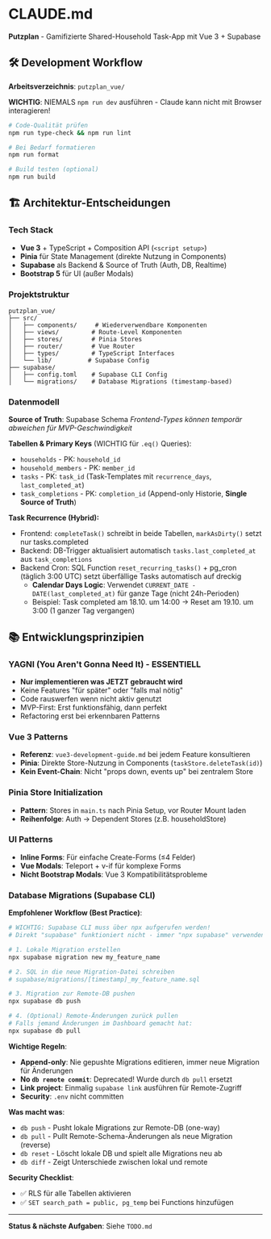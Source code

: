 # CLAUDE.md

**Putzplan** - Gamifizierte Shared-Household Task-App mit Vue 3 + Supabase

## 🛠️ Development Workflow

**Arbeitsverzeichnis**: `putzplan_vue/`

**WICHTIG**: NIEMALS `npm run dev` ausführen - Claude kann nicht mit Browser interagieren!

```bash
# Code-Qualität prüfen
npm run type-check && npm run lint

# Bei Bedarf formatieren
npm run format

# Build testen (optional)
npm run build
```

## 🏗️ Architektur-Entscheidungen

### Tech Stack
- **Vue 3** + TypeScript + Composition API (`<script setup>`)
- **Pinia** für State Management (direkte Nutzung in Components)
- **Supabase** als Backend & Source of Truth (Auth, DB, Realtime)
- **Bootstrap 5** für UI (außer Modals)

### Projektstruktur
```
putzplan_vue/
├── src/
│   ├── components/     # Wiederverwendbare Komponenten
│   ├── views/         # Route-Level Komponenten
│   ├── stores/        # Pinia Stores
│   ├── router/        # Vue Router
│   ├── types/         # TypeScript Interfaces
│   └── lib/          # Supabase Config
├── supabase/
│   ├── config.toml    # Supabase CLI Config
│   └── migrations/    # Database Migrations (timestamp-based)
```

### Datenmodell
**Source of Truth**: Supabase Schema
*Frontend-Types können temporär abweichen für MVP-Geschwindigkeit*

**Tabellen & Primary Keys** (WICHTIG für `.eq()` Queries):
- `households` - PK: `household_id`
- `household_members` - PK: `member_id`
- `tasks` - PK: `task_id` (Task-Templates mit `recurrence_days`, `last_completed_at`)
- `task_completions` - PK: `completion_id` (Append-only Historie, **Single Source of Truth**)

**Task Recurrence (Hybrid):**
- Frontend: `completeTask()` schreibt in beide Tabellen, `markAsDirty()` setzt nur tasks.completed
- Backend: DB-Trigger aktualisiert automatisch `tasks.last_completed_at` aus `task_completions`
- Backend Cron: SQL Function `reset_recurring_tasks()` + pg_cron (täglich 3:00 UTC) setzt überfällige Tasks automatisch auf dreckig
  - **Calendar Days Logic**: Verwendet `CURRENT_DATE - DATE(last_completed_at)` für ganze Tage (nicht 24h-Perioden)
  - Beispiel: Task completed am 18.10. um 14:00 → Reset am 19.10. um 3:00 (1 ganzer Tag vergangen)

## 📚 Entwicklungsprinzipien

### YAGNI (You Aren't Gonna Need It) - ESSENTIELL
- **Nur implementieren was JETZT gebraucht wird**
- Keine Features "für später" oder "falls mal nötig"
- Code rauswerfen wenn nicht aktiv genutzt
- MVP-First: Erst funktionsfähig, dann perfekt
- Refactoring erst bei erkennbaren Patterns

### Vue 3 Patterns
- **Referenz**: `vue3-development-guide.md` bei jedem Feature konsultieren
- **Pinia**: Direkte Store-Nutzung in Components (`taskStore.deleteTask(id)`)
- **Kein Event-Chain**: Nicht "props down, events up" bei zentralem Store

### Pinia Store Initialization
- **Pattern**: Stores in `main.ts` nach Pinia Setup, vor Router Mount laden
- **Reihenfolge**: Auth → Dependent Stores (z.B. householdStore)

### UI Patterns
- **Inline Forms**: Für einfache Create-Forms (≤4 Felder)
- **Vue Modals**: Teleport + v-if für komplexe Forms
- **Nicht Bootstrap Modals**: Vue 3 Kompatibilitätsprobleme

### Database Migrations (Supabase CLI)

**Empfohlener Workflow (Best Practice)**:
```bash
# WICHTIG: Supabase CLI muss über npx aufgerufen werden!
# Direkt "supabase" funktioniert nicht - immer "npx supabase" verwenden

# 1. Lokale Migration erstellen
npx supabase migration new my_feature_name

# 2. SQL in die neue Migration-Datei schreiben
# supabase/migrations/[timestamp]_my_feature_name.sql

# 3. Migration zur Remote-DB pushen
npx supabase db push

# 4. (Optional) Remote-Änderungen zurück pullen
# Falls jemand Änderungen im Dashboard gemacht hat:
npx supabase db pull
```

**Wichtige Regeln**:
- **Append-only**: Nie gepushte Migrations editieren, immer neue Migration für Änderungen
- **No `db remote commit`**: Deprecated! Wurde durch `db pull` ersetzt
- **Link project**: Einmalig `supabase link` ausführen für Remote-Zugriff
- **Security**: `.env` nicht committen

**Was macht was**:
- `db push` - Pusht lokale Migrations zur Remote-DB (one-way)
- `db pull` - Pullt Remote-Schema-Änderungen als neue Migration (reverse)
- `db reset` - Löscht lokale DB und spielt alle Migrations neu ab
- `db diff` - Zeigt Unterschiede zwischen lokal und remote

**Security Checklist**:
- ✅ RLS für alle Tabellen aktivieren
- ✅ `SET search_path = public, pg_temp` bei Functions hinzufügen

---
**Status & nächste Aufgaben**: Siehe `TODO.md`

